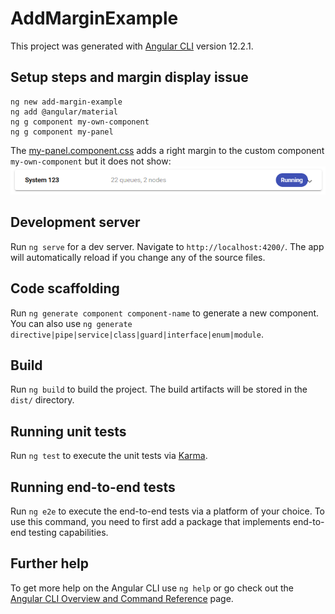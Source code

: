 # AddMarginExample

This project was generated with [Angular CLI](https://github.com/angular/angular-cli) version 12.2.1.

## Setup steps and margin display issue
```
ng new add-margin-example
ng add @angular/material
ng g component my-own-component
ng g component my-panel
```

The [my-panel.component.css](src/app/my-panel/my-panel.component.css) adds a right margin to the custom component `my-own-component` but it does not show:
![No margin right](./site/margin_right_missing.png)

## Development server

Run `ng serve` for a dev server. Navigate to `http://localhost:4200/`. The app will automatically reload if you change any of the source files.

## Code scaffolding

Run `ng generate component component-name` to generate a new component. You can also use `ng generate directive|pipe|service|class|guard|interface|enum|module`.

## Build

Run `ng build` to build the project. The build artifacts will be stored in the `dist/` directory.

## Running unit tests

Run `ng test` to execute the unit tests via [Karma](https://karma-runner.github.io).

## Running end-to-end tests

Run `ng e2e` to execute the end-to-end tests via a platform of your choice. To use this command, you need to first add a package that implements end-to-end testing capabilities.

## Further help

To get more help on the Angular CLI use `ng help` or go check out the [Angular CLI Overview and Command Reference](https://angular.io/cli) page.
